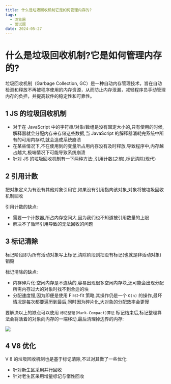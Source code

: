 ```yaml
---
title: 什么是垃圾回收机制它是如何管理内存的?
tags:
  - 浏览器
  - 面试题
date: 2024-05-27
---
```

# 什么是垃圾回收机制?它是如何管理内存的?

垃圾回收机制（Garbage Collection, GC）是一种自动内存管理技术，旨在自动检测和释放不再被程序使用的内存资源，从而防止内存泄漏，减轻程序员手动管理内存的负担，并提高软件的稳定性和可靠性。

## 1 JS 的垃圾回收机制

- 对于在 JavaScript 中的字符串/对象/数组是没有固定大小的,只有使用的时候,解释器就会分配内存来存储这些数据,当 JavaScript 的解释器消耗完系统中所有的可用内存时,就会造成系统崩溃
- 在某些情况下,不在使用到的变量所占用内存没有及时释放,导致程序中,内存越占越大,极端情况下可能导致系统崩溃
- 针对 JS 的垃圾回收机制有一下两种方法:,引用计数(之前),标记清除(现代)


## 2 引用计数

把对象定义为有没有其他对象引用它,如果没有引用指向该对象,对象将被垃圾回收机制回收

引用计数的缺点:
- 需要一个计数器,所占内存空间大,因为我们也不知道被引用数量的上限
- 解决不了循环引用导致的无法回收的问题

## 3 标记清除

标记阶段即为所有活动对象写上标记,清除阶段则把没有标记(也就是非活动对象)销毁

标记清除的缺点:
- 内存碎片化:空闲内存是不连续的,容易出现很多空闲内存块,还可能会出现分配所需内存过大的对象时找不到合适的块
- 分配速度慢,因为即便是使用 First-fit 策略,其操作仍是一个 `O(n)` 的操作,最坏情况是每次都要遍历到最后,同时因为碎片化,大对象的分配效率会更慢

要解决以上的缺点可以使用 `标记整理(Mark-Compact)算法` 标记结束后,标记整理算法会将活着的对象向内存的一端移动,最后清理掉边界的内存:

![](https://i.imgur.com/EwwvAm2.jpeg)


## 4 V8 优化

V 8 的垃圾回收机制也是基于标记清除,不过对其做了一些优化:
- 针对新生区采用并行回收
- 针对老生区采用增量标记与惰性回收
